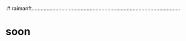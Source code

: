 .# raimanft....................................................................................................
# soon
